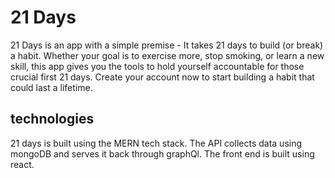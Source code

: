 # 21 Days

21 Days is an app with a simple premise - It takes 21 days to build (or break) a habit. Whether your goal is to exercise more, stop smoking, or learn a new skill, this app gives you the tools to hold yourself accountable for those crucial first 21 days. Create your account now to start building a habit that could last a lifetime.

## technologies
21 days is built using the MERN tech stack. The API collects data using mongoDB and serves it back through graphQl. The front end is built using react.